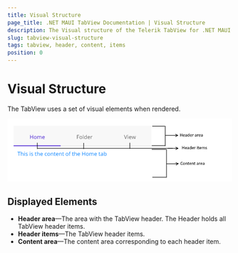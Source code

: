 ```yaml
---
title: Visual Structure
page_title: .NET MAUI TabView Documentation | Visual Structure
description: The Visual structure of the Telerik TabView for .NET MAUI control.
slug: tabview-visual-structure
tags: tabview, header, content, items
position: 0
---
```


# Visual Structure

The TabView uses a set of visual elements when rendered.

![TabView Visual Structure](images/visual-structure.png "Visual elements of TabView control")

## Displayed Elements

- **Header area**&mdash;The area with the TabView header. The Header holds all TabView header items.
- **Header items**&mdash;The TabView header items.
- **Content area**&mdash;The content area corresponding to each header item.
